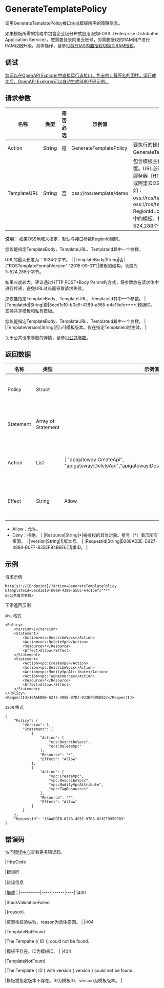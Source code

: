 # GenerateTemplatePolicy

调用GenerateTemplatePolicy接口生成模板所需的策略信息。

如果模板所需的策略中包含企业级分布式应用服务EDAS（Enterprise Distributed Application Service），您需要登录阿里云账号，对需要授权的RAM用户进行RAM权限升级。具体操作，请参见[将EDAS内置授权切换为RAM授权](~~172383~~)。

## 调试

[您可以在OpenAPI Explorer中直接运行该接口，免去您计算签名的困扰。运行成功后，OpenAPI Explorer可以自动生成SDK代码示例。](https://api.aliyun.com/#product=ROS&api=GenerateTemplatePolicy&type=RPC&version=2019-09-10)

## 请求参数

|名称|类型|是否必选|示例值|描述|
|--|--|----|---|--|
|Action|String|是|GenerateTemplatePolicy|要执行的操作，取值：GenerateTemplatePolicy。 |
|TemplateURL|String|否|oss://ros/template/demo|包含模板主体的文件的位置。URL必须指向位于Web服务器（HTTP或HTTPS）或阿里云OSS存储桶（例如：oss://ros/template/demo、oss://ros/template/demo?RegionId=cn-hangzhou）中的模板，模板最大为524,288个字节。

 **说明：** 如果OSS地域未指定，默认与接口参数RegionId相同。

 您仅能指定TemplateBody、TemplateURL、TemplateId其中一个参数。

 URL的最大长度为：1024个字节。 |
|TemplateBody|String|否|\{"ROSTemplateFormatVersion":"2015-09-01"\}|模板的结构。长度为1~524,288个字节。

 如果长度较大，建议通过HTTP POST+Body Param的方式，将参数放在请求体中进行传递，避免URL过长而导致请求失败。

 您仅能指定TemplateBody、TemplateURL、TemplateId其中一个参数。 |
|TemplateId|String|否|5ecd1e10-b0e9-4389-a565-e4c15efc\*\*\*\*|模板ID。支持共享模板和私有模板。

 您仅能指定TemplateBody、TemplateURL、TemplateId其中一个参数。 |
|TemplateVersion|String|否|v1|模板版本。仅在指定TemplateId时生效。 |

关于公共请求参数的详情，请参见[公共参数](~~131957~~)。

## 返回数据

|名称|类型|示例值|描述|
|--|--|---|--|
|Policy|Struct| |权限策略信息。 |
|Statement|Array of Statement| |具体权限策略信息。 |
|Action|List|\[ "apigateway:CreateApi", "apigateway:DeleteApi","apigateway:DescribeApi","apigateway:ModifyApi"\]|对具体资源的操作。 |
|Effect|String|Allow|授权效力。取值：

 -   Allow：允许。
-   Deny：拒绝。 |
|Resource|String|\*|被授权的具体对象。星号（\*）表示所有资源。 |
|Version|String|1|版本号。 |
|RequestId|String|B288A0BE-D927-4888-B0F7-B35EF84B6E6|请求ID。 |

## 示例

请求示例

```
http(s)://[Endpoint]/?Action=GenerateTemplatePolicy
&TemplateId=5ecd1e10-b0e9-4389-a565-e4c15efc****
&<公共请求参数>
```

正常返回示例

`XML` 格式

```
<Policy>
    <Version>1</Version>
    <Statement>
        <Action>ecs:DescribeVpcs</Action>
        <Action>ecs:DeleteVpc</Action>
        <Resource>*</Resource>
        <Effect>Allow</Effect>
    </Statement>
    <Statement>
        <Action>vpc:CreateVpc</Action>
        <Action>vpc:DescribeVpcs</Action>
        <Action>vpc:ModifyVpcAttribute</Action>
        <Action>vpc:TagResources</Action>
        <Resource>*</Resource>
        <Effect>Allow</Effect>
    </Statement>
</Policy>
<RequestId>16AAEDEB-6273-405E-97D3-023EFD95DE03</RequestId>
```

`JSON` 格式

```
{
    "Policy": {
        "Version": 1,
        "Statement": [
            {
                "Action": [
                    "ecs:DescribeVpcs",
                    "ecs:DeleteVpc"
                ],
                "Resource": "*",
                "Effect": "Allow"
            },
            {
                "Action": [
                    "vpc:CreateVpc",
                    "vpc:DescribeVpcs",
                    "vpc:ModifyVpcAttribute",
                    "vpc:TagResources"
                ],
                "Resource": "*",
                "Effect": "Allow"
            }
        ]
    },
    "RequestId": "16AAEDEB-6273-405E-97D3-023EFD95DE03"
}
```

## 错误码

访问[错误中心](https://error-center.aliyun.com/status/product/ROS)查看更多错误码。

|HttpCode

|错误码

|错误信息

|描述 |
|----------|-----|------|----|
|400

|StackValidationFailed

|\{reason\}.

|资源栈校验失败。reason为具体原因。 |
|404

|TemplateNotFound

|The Tempalte \(\{ ID \}\) could not be found.

|模板不存在。ID为模板ID。 |
|404

|TemplateNotFound

|The Template \{ ID \} with version \{ version \} could not be found.

|模板或指定版本不存在。ID为模板ID，version为模板版本。 |


